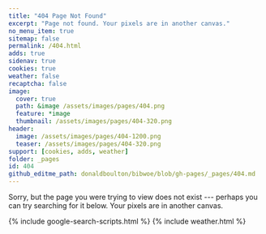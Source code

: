 ```yaml
---
title: "404 Page Not Found"
excerpt: "Page not found. Your pixels are in another canvas."
no_menu_item: true
sitemap: false
permalink: /404.html
adds: true
sidenav: true
cookies: true
weather: false
recaptcha: false
image:
  cover: true
  path: &image /assets/images/pages/404.png
  feature: *image
  thumbnail: /assets/images/pages/404-320.png
header:
  image: /assets/images/pages/404-1200.png
  teaser: /assets/images/pages/404-320.png
support: [cookies, adds, weather]
folder: _pages
id: 404
github_editme_path: donaldboulton/bibwoe/blob/gh-pages/_pages/404.md
---
```


Sorry, but the page you were trying to view does not exist --- perhaps you can try searching for it below. Your pixels are in another canvas.

{% include google-search-scripts.html %}
{% include weather.html %}

